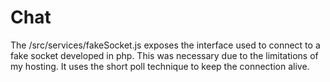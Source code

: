 # Chat

The /src/services/fakeSocket.js exposes the interface used to connect to a fake socket developed in php. This was necessary due to the limitations of my hosting. It uses the short poll technique to keep the connection alive.

